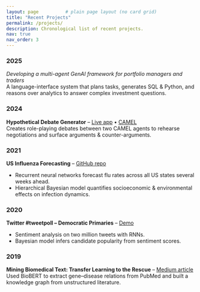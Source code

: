 ```yaml
---
layout: page          # plain page layout (no card grid)
title: "Recent Projects"
permalink: /projects/
description: Chronological list of recent projects.
nav: true
nav_order: 3
---
```


### 2025  
*Developing a multi-agent GenAI framework for portfolio managers and traders*  
A language-interface system that plans tasks, generates SQL & Python, and reasons over analytics to answer complex investment questions.

### 2024  
**Hypothetical Debate Generator** – [Live app](https://rehearsal-ai.streamlit.app/) • [CAMEL](https://www.camel-ai.org/)  
Creates role-playing debates between two CAMEL agents to rehearse negotiations and surface arguments & counter-arguments.

### 2021  
**US Influenza Forecasting** – [GitHub repo](https://github.com/benlevyx/modelling-infectious-disease)  
* Recurrent neural networks forecast flu rates across all US states several weeks ahead.  
* Hierarchical Bayesian model quantifies socioeconomic & environmental effects on infection dynamics.

### 2020  
**Twitter #tweetpoll – Democratic Primaries** – [Demo](https://benlevyx.github.io/twitter-polling/)  
* Sentiment analysis on two million tweets with RNNs.  
* Bayesian model infers candidate popularity from sentiment scores.

### 2019  
**Mining Biomedical Text: Transfer Learning to the Rescue** – [Medium article](https://medium.com/institute-for-applied-computational-science/mining-biomedical-text-transfer-learning-to-the-rescue-d502029314c3)  
Used BioBERT to extract gene–disease relations from PubMed and built a knowledge graph from unstructured literature.
